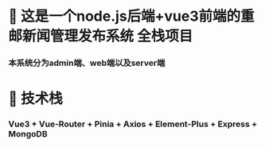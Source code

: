 # 🌈 这是一个node.js后端+vue3前端的重邮新闻管理发布系统 全栈项目
### 本系统分为admin端、web端以及server端
# 🚀 技术栈
### Vue3 + Vue-Router + Pinia + Axios + Element-Plus + Express + MongoDB
